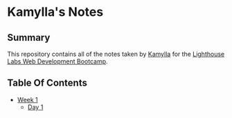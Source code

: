 # Kamylla's Notes

## Summary

This repository contains all of the notes taken by [Kamylla](https://github.com/KamyllaAlmeida) for the [Lighthouse Labs Web Development Bootcamp](https://www.lighthouselabs.ca/).

## Table Of Contents

* [Week 1](/Week_1)
  * [Day 1](/Week_1/Day_1)